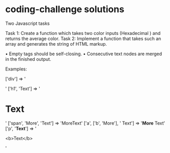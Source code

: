 # coding-challenge solutions
Two Javascript tasks

Task 1: Create a function which takes two color inputs (Hexadecimal ) and returns the average color.
Task 2: Implement a function that takes such an array and generates the string of HTML markup.

  • Empty tags should be self-closing.
  • Consecutive text nodes are merged in the finished output.
  
Examples:

['div'] => '<div/>'
['h1', 'Text'] => '<h1>Text</h1>'
['span', 'More', 'Text'] => '<span>MoreText</span>'
['a', ['b', 'More'], ' Text'] => '<a><b>More</b> Text</a>'
['p', '<b>Text</b>'] => '<p>&lt;b&gt;Text&lt;/b&gt;</p>'
